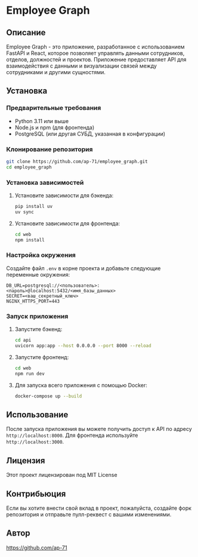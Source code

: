 # Employee Graph

## Описание
Employee Graph - это приложение, разработанное с использованием FastAPI и React, которое позволяет управлять данными сотрудников, отделов, должностей и проектов. Приложение предоставляет API для взаимодействия с данными и визуализации связей между сотрудниками и другими сущностями.

## Установка

### Предварительные требования
- Python 3.11 или выше
- Node.js и npm (для фронтенда)
- PostgreSQL (или другая СУБД, указанная в конфигурации)

### Клонирование репозитория
```bash
git clone https://github.com/ap-71/employee_graph.git
cd employee_graph
```

### Установка зависимостей
1. Установите зависимости для бэкенда:
   ```bash
   pip install uv
   uv sync
   ```

2. Установите зависимости для фронтенда:
   ```bash
   cd web
   npm install
   ```

### Настройка окружения
Создайте файл `.env` в корне проекта и добавьте следующие переменные окружения:
```
DB_URL=postgresql://<пользователь>:<пароль>@localhost:5432/<имя_базы_данных>
SECRET=<ваш_секретный_ключ>
NGINX_HTTPS_PORT=443
```

### Запуск приложения
1. Запустите бэкенд:
   ```bash
   cd api
   uvicorn app:app --host 0.0.0.0 --port 8000 --reload
   ```

2. Запустите фронтенд:
   ```bash
   cd web
   npm run dev
   ```

3. Для запуска всего приложения с помощью Docker:
   ```bash
   docker-compose up --build
   ```

## Использование
После запуска приложения вы можете получить доступ к API по адресу `http://localhost:8000`. Для фронтенда используйте `http://localhost:3000`.

## Лицензия
Этот проект лицензирован под MIT License

## Контрибьюция
Если вы хотите внести свой вклад в проект, пожалуйста, создайте форк репозитория и отправьте пулл-реквест с вашими изменениями.

## Автор
https://github.com/ap-71